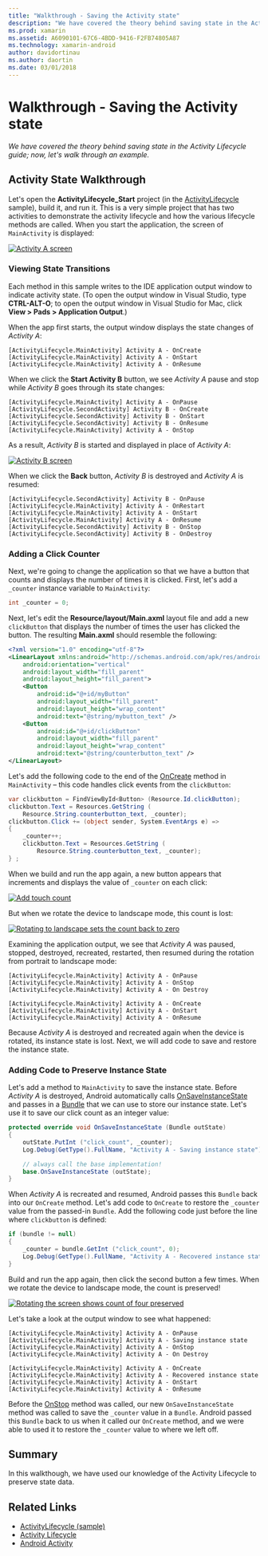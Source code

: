 ```yaml
---
title: "Walkthrough - Saving the Activity state"
description: "We have covered the theory behind saving state in the Activity Lifecycle guide; now, let's walk through an example."
ms.prod: xamarin
ms.assetid: A6090101-67C6-4BDD-9416-F2FB74805A87
ms.technology: xamarin-android
author: davidortinau
ms.author: daortin
ms.date: 03/01/2018
---
```


# Walkthrough - Saving the Activity state

_We have covered the theory behind saving state in the Activity Lifecycle guide; now, let's walk through an example._

## Activity State Walkthrough

Let's open the **ActivityLifecycle_Start** project (in the
[ActivityLifecycle](https://docs.microsoft.com/samples/xamarin/monodroid-samples/activitylifecycle)
sample), build it, and run it. This is a very simple project that has
two activities to demonstrate the activity lifecycle and how the
various lifecycle methods are called. When you start the application,
the screen of `MainActivity` is displayed:

[![Activity A screen](saving-state-images/01-activity-a-sml.png)](saving-state-images/01-activity-a.png#lightbox)

### Viewing State Transitions

Each method in this sample writes to the IDE application output window
to indicate activity state. (To open the output window in Visual Studio,
type **CTRL-ALT-O**; to open the output window in Visual Studio for Mac,
click **View > Pads > Application Output**.)

When the app first starts, the output window displays the state changes
of *Activity A*:

```shell
[ActivityLifecycle.MainActivity] Activity A - OnCreate
[ActivityLifecycle.MainActivity] Activity A - OnStart
[ActivityLifecycle.MainActivity] Activity A - OnResume
```

When we click the **Start Activity B**
button, we see *Activity A* pause and stop while *Activity B* goes
through its state changes:

```shell
[ActivityLifecycle.MainActivity] Activity A - OnPause
[ActivityLifecycle.SecondActivity] Activity B - OnCreate
[ActivityLifecycle.SecondActivity] Activity B - OnStart
[ActivityLifecycle.SecondActivity] Activity B - OnResume
[ActivityLifecycle.MainActivity] Activity A - OnStop
```

As a result, *Activity B* is started and displayed in place of
*Activity A*:

[![Activity B screen](saving-state-images/02-activity-b-sml.png)](saving-state-images/02-activity-b.png#lightbox)

When we click the **Back** button, *Activity B* is destroyed and
*Activity A* is resumed:

```shell
[ActivityLifecycle.SecondActivity] Activity B - OnPause
[ActivityLifecycle.MainActivity] Activity A - OnRestart
[ActivityLifecycle.MainActivity] Activity A - OnStart
[ActivityLifecycle.MainActivity] Activity A - OnResume
[ActivityLifecycle.SecondActivity] Activity B - OnStop
[ActivityLifecycle.SecondActivity] Activity B - OnDestroy
```

### Adding a Click Counter

Next, we're going to change the application so that we have a button
that counts and displays the number of times it is clicked. First,
let's add a `_counter` instance variable to `MainActivity`:

```csharp
int _counter = 0;
```

Next, let's edit the **Resource/layout/Main.axml** layout file and
add a new `clickButton` that displays the number of times the user
has clicked the button. The resulting **Main.axml** should resemble
the following:

```xml
<?xml version="1.0" encoding="utf-8"?>
<LinearLayout xmlns:android="http://schemas.android.com/apk/res/android"
    android:orientation="vertical"
    android:layout_width="fill_parent"
    android:layout_height="fill_parent">
    <Button
        android:id="@+id/myButton"
        android:layout_width="fill_parent"
        android:layout_height="wrap_content"
        android:text="@string/mybutton_text" />
    <Button
        android:id="@+id/clickButton"
        android:layout_width="fill_parent"
        android:layout_height="wrap_content"
        android:text="@string/counterbutton_text" />
</LinearLayout>
```

Let's add the following code to the end of the
[OnCreate](xref:Android.App.Activity.OnCreate*)
method in `MainActivity` &ndash; this code handles click events from
the `clickButton`:

```csharp
var clickbutton = FindViewById<Button> (Resource.Id.clickButton);
clickbutton.Text = Resources.GetString (
    Resource.String.counterbutton_text, _counter);
clickbutton.Click += (object sender, System.EventArgs e) =>
{
    _counter++;
    clickbutton.Text = Resources.GetString (
        Resource.String.counterbutton_text, _counter);
} ;
```

When we build and run the app again, a new button appears that increments
and displays the value of `_counter` on each click:

[![Add touch count](saving-state-images/03-touched-sml.png)](saving-state-images/03-touched.png#lightbox)

But when we rotate the device to landscape mode, this count is lost:

[![Rotating to landscape sets the count back to zero](saving-state-images/05-rotate-nosave-sml.png)](saving-state-images/05-rotate-nosave.png#lightbox)

Examining the application output, we see that *Activity A*
was paused, stopped, destroyed, recreated, restarted, then resumed
during the rotation from portrait to landscape mode:

```shell
[ActivityLifecycle.MainActivity] Activity A - OnPause
[ActivityLifecycle.MainActivity] Activity A - OnStop
[ActivityLifecycle.MainActivity] Activity A - On Destroy

[ActivityLifecycle.MainActivity] Activity A - OnCreate
[ActivityLifecycle.MainActivity] Activity A - OnStart
[ActivityLifecycle.MainActivity] Activity A - OnResume
```

Because *Activity A* is destroyed and recreated again when the
device is rotated, its instance state is lost. Next, we will
add code to save and restore the instance state.

### Adding Code to Preserve Instance State

Let's add a method to `MainActivity` to save the instance state. Before
*Activity A* is destroyed, Android automatically calls
[OnSaveInstanceState](xref:Android.App.Activity.OnSaveInstanceState*)
and passes in a
[Bundle](xref:Android.OS.Bundle) that we can use to store our
instance state. Let's use it to save our click count as an integer
value:

```csharp
protected override void OnSaveInstanceState (Bundle outState)
{
    outState.PutInt ("click_count", _counter);
    Log.Debug(GetType().FullName, "Activity A - Saving instance state");

    // always call the base implementation!
    base.OnSaveInstanceState (outState);
}
```

When *Activity A* is recreated and resumed, Android passes this
`Bundle` back into our `OnCreate` method. Let's add code to `OnCreate`
to restore the `_counter` value from the passed-in `Bundle`. Add the
following code just before the line where `clickbutton` is defined:

```csharp
if (bundle != null)
{
    _counter = bundle.GetInt ("click_count", 0);
    Log.Debug(GetType().FullName, "Activity A - Recovered instance state");
}
```

Build and run the app again, then click the second button a few times. When
we rotate the device to landscape mode, the count is preserved!

[![Rotating the screen shows count of four preserved](saving-state-images/06-rotate-save-sml.png)](saving-state-images/06-rotate-save.png#lightbox)

Let's take a look at the output window to see what happened:

```shell
[ActivityLifecycle.MainActivity] Activity A - OnPause
[ActivityLifecycle.MainActivity] Activity A - Saving instance state
[ActivityLifecycle.MainActivity] Activity A - OnStop
[ActivityLifecycle.MainActivity] Activity A - On Destroy

[ActivityLifecycle.MainActivity] Activity A - OnCreate
[ActivityLifecycle.MainActivity] Activity A - Recovered instance state
[ActivityLifecycle.MainActivity] Activity A - OnStart
[ActivityLifecycle.MainActivity] Activity A - OnResume
```

Before the
[OnStop](xref:Android.App.Activity.OnStop) method was called,
our new `OnSaveInstanceState` method was called to save the `_counter`
value in a `Bundle`. Android passed this `Bundle` back to us when it
called our `OnCreate` method, and we were able to used it to restore
the `_counter` value to where we left off.

## Summary

In this walkthough, we have used our knowledge of the Activity
Lifecycle to preserve state data.

## Related Links

- [ActivityLifecycle (sample)](https://docs.microsoft.com/samples/xamarin/monodroid-samples/activitylifecycle)
- [Activity Lifecycle](~/android/app-fundamentals/activity-lifecycle/index.md)
- [Android Activity](xref:Android.App.Activity)
